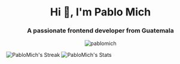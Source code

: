 <h1 align="center">Hi 👋, I'm Pablo Mich</h1>
<h3 align="center">A passionate frontend developer from Guatemala</h3>

<p align="center"><img src="https://github-readme-stats.vercel.app/api/top-langs?username=pablomich&show_icons=true&locale=en&layout=compact" alt="pablomich" /></p>



![PabloMich's Streak](https://github-readme-streak-stats.herokuapp.com/?user=PabloMich&theme=radical&hide_border=true)
![PabloMich's Stats](https://github-readme-stats.vercel.app/api?username=PabloMich&theme=radical&show_icons=true&hide_border=true&count_private=true)
